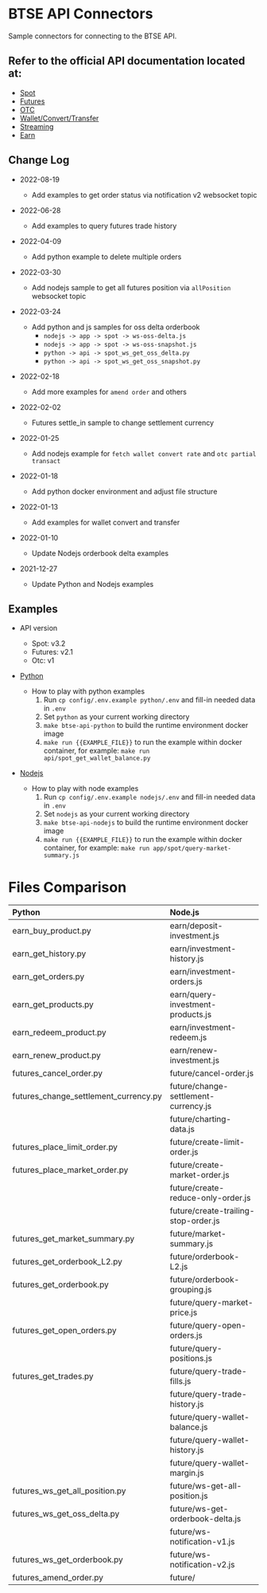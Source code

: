 # BTSE API Connectors
Sample connectors for connecting to the BTSE API.

## Refer to the official API documentation located at:

* [Spot](https://btsecom.github.io/docs/spot/en/#change-log)
* [Futures](https://btsecom.github.io/docs/futures/en/#change-log)
* [OTC](https://btsecom.github.io/docs/otc/en/#change-log)
* [Wallet/Convert/Transfer](https://btsecom.github.io/docs/wallet/en/#change-log)
* [Streaming](https://btsecom.github.io/docs/streaming/en/#change-log)
* [Earn](https://btsecom.github.io/docs/earn/en/#change-log)

## Change Log

* 2022-08-19
  - Add examples to get order status via notification v2 websocket topic

* 2022-06-28
  - Add examples to query futures trade history

* 2022-04-09
  - Add python example to delete multiple orders

* 2022-03-30
  - Add nodejs sample to get all futures position via `allPosition` websocket topic

* 2022-03-24
  - Add python and js samples for oss delta orderbook
    - `nodejs -> app -> spot -> ws-oss-delta.js`
    - `nodejs -> app -> spot -> ws-oss-snapshot.js`
    - `python -> api -> spot_ws_get_oss_delta.py`
    - `python -> api -> spot_ws_get_oss_snapshot.py`

* 2022-02-18
  - Add more examples for `amend order` and others

* 2022-02-02
  - Futures settle_in sample to change settlement currency

* 2022-01-25
  - Add nodejs example for `fetch wallet convert rate` and `otc partial transact`

* 2022-01-18
  - Add python docker environment and adjust file structure

* 2022-01-13
  - Add examples for wallet convert and transfer

* 2022-01-10
  - Update Nodejs orderbook delta examples

* 2021-12-27
  - Update Python and Nodejs examples

## Examples

  * API version
    - Spot: v3.2
    - Futures: v2.1
    - Otc: v1


* [Python](https://github.com/btsecom/api-sample/tree/master/python)

  * How to play with python examples
    1. Run `cp config/.env.example python/.env` and fill-in needed data in `.env`
    1. Set `python` as your current working directory
    1. `make btse-api-python` to build the runtime environment docker image
    1. `make run {{EXAMPLE_FILE}}` to run the example within docker container, for example: `make run api/spot_get_wallet_balance.py`


* [Nodejs](https://github.com/btsecom/api-sample/tree/master/nodejs)

  * How to play with node examples
    1. Run `cp config/.env.example nodejs/.env` and fill-in needed data in `.env`
    1. Set `nodejs` as your current working directory
    1. `make btse-api-nodejs` to build the runtime environment docker image
    1. `make run {{EXAMPLE_FILE}}` to run the example within docker container, for example: `make run app/spot/query-market-summary.js`



# Files Comparison
|Python | Node.js | 
| :---   | :---   | 
|earn_buy_product.py | earn/deposit-investment.js |
|earn_get_history.py | earn/investment-history.js |
|earn_get_orders.py | earn/investment-orders.js |
|earn_get_products.py | earn/query-investment-products.js |
|earn_redeem_product.py | earn/investment-redeem.js |
|earn_renew_product.py | earn/renew-investment.js |
|futures_cancel_order.py | future/cancel-order.js |
|futures_change_settlement_currency.py | future/change-settlement-currency.js |
| | future/charting-data.js |
|futures_place_limit_order.py | future/create-limit-order.js |
|futures_place_market_order.py | future/create-market-order.js |
| | future/create-reduce-only-order.js |
| | future/create-trailing-stop-order.js |
|futures_get_market_summary.py | future/market-summary.js |
|futures_get_orderbook_L2.py | future/orderbook-L2.js |
|futures_get_orderbook.py | future/orderbook-grouping.js |
| | future/query-market-price.js |
|futures_get_open_orders.py | future/query-open-orders.js |
| | future/query-positions.js |
|futures_get_trades.py | future/query-trade-fills.js |
| | future/query-trade-history.js |
| | future/query-wallet-balance.js |
| | future/query-wallet-history.js |
| | future/query-wallet-margin.js |
|futures_ws_get_all_position.py | future/ws-get-all-position.js |
|futures_ws_get_oss_delta.py | future/ws-get-orderbook-delta.js |
| | future/ws-notification-v1.js |
|futures_ws_get_orderbook.py | future/ws-notification-v2.js |
|futures_amend_order.py | future/ |